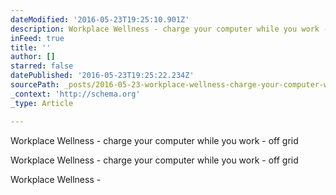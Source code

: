 ```yaml
---
dateModified: '2016-05-23T19:25:10.901Z'
description: Workplace Wellness - charge your computer while you work - off grid
inFeed: true
title: ''
author: []
starred: false
datePublished: '2016-05-23T19:25:22.234Z'
sourcePath: _posts/2016-05-23-workplace-wellness-charge-your-computer-while-you-work-o.md
_context: 'http://schema.org'
_type: Article

---
```

Workplace Wellness - charge your computer while you work - off grid

Workplace Wellness - charge your computer while you work - off grid

Workplace Wellness -